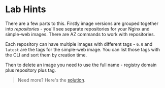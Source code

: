 # Lab Hints

There are a few parts to this. Firstly image versions are grouped together into _repositories_ - you'll see separate repositories for your Nginx and simple-web images. There are AZ commands to work with repositories.

Each repository can have multiple images with different tags - `6.0` and `latest` are the tags for the simple-web image. You can list those tags with the CLI and sort them by creation time.

Then to delete an image you need to use the full name - registry domain plus repository plus tag.

> Need more? Here's the [solution](solution.md).